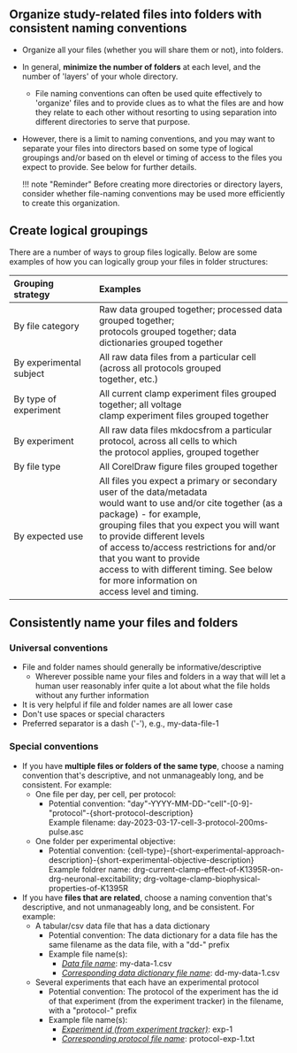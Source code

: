 ## Organize study-related files into folders with consistent naming conventions

* Organize all your files (whether you will share them or not), into folders.
* In general, **minimize the number of folders** at each level, and the number of 'layers' of your whole directory.
    *   File naming conventions can often be used quite effectively to 'organize' files and to provide clues as to what the files are and how they relate to each other without resorting to using separation into different directories to serve that purpose.
* However, there is a limit to naming conventions, and you may want to separate your files into directors based on some type of logical groupings and/or based on th elevel or timing of access to the files you expect to provide. See below for further details.

    !!! note "Reminder"
        Before creating more directories or directory layers, consider whether file-naming conventions may be used more efficiently to create this organization.

## Create logical groupings
There are a number of ways to group files logically. Below are some examples of how you can logically group your files in folder structures:

| Grouping strategy      | Examples                                                  |
| :---------             | :---------------------------------------------------------|
| By file category       | Raw data grouped together; processed data grouped together; <br>protocols grouped together; data dictionaries grouped together|
| By experimental subject| All raw data files from a particular cell (across all protocols grouped <br>together, etc.) |
| By type of experiment  | All current clamp experiment files grouped together; all voltage <br> clamp experiment files grouped together |
| By experiment          | All raw data files mkdocsfrom a particular protocol, across all cells to which <br> the protocol applies, grouped together |
| By file type           | All CorelDraw figure files grouped together |
| By expected use        | All files you expect a primary or secondary user of the data/metadata <br> would want to use and/or cite together (as a package) - for example, <br> grouping files that you expect you will want to provide different levels <br> of access to/access restrictions for and/or that you want to provide <br>access to with different timing. See below for more information on <br>access level and timing.

## Consistently name your files and folders
### Universal conventions

* File and folder names should generally be informative/descriptive
    * Wherever possible name your files and folders in a way that will let a human user reasonably infer quite a lot about what the file holds without any further information
* It is very helpful if file and folder names are all lower case
* Don't use spaces or special characters
* Preferred separator is a dash ('-'), e.g., my-data-file-1

### Special conventions

* If you have **multiple files or folders of the same type**, choose a naming convention that's descriptive, and not unmanageably long, and be consistent. For example:
    * One file per day, per cell, per protocol:
        * Potential convention: "day"-YYYY-MM-DD-"cell"-[0-9]-"protocol"-{short-protocol-description}
            <br>Example filename: day-2023-03-17-cell-3-protocol-200ms-pulse.asc
    * One folder per experimental objective:
        *   Potential convention: {cell-type}-{short-experimental-approach-description}-{short-experimental-objective-description}
            <br>Example foldrer name: drg-current-clamp-effect-of-K1395R-on-drg-neuronal-excitability; drg-voltage-clamp-biophysical-properties-of-K1395R
* If you have **files that are related**, choose a naming convention that's descriptive, and not unmanageably long, and be consistent. For example:
    * A tabular/csv data file that has a data dictionary
        * Potential convention: The data dictionary for a data file has the same filename as the data file, with a "dd-" prefix
        * Example file name(s):
            * <u><i>Data file name</i></u>: my-data-1.csv
            * <u><i>Corresponding data dictionary file name</i></u>: dd-my-data-1.csv
    * Several experiments that each have an experimental protocol
        * Potential convention: The protocol of the experiment has the id of that experiment (from the experiment tracker) in the filename, with a "protocol-" prefix
        * Example file name(s):
            * <u><i>Experiment id (from experiment tracker)</i></u>: exp-1
            * <u><i>Corresponding protocol file name</i></u>: protocol-exp-1.txt
